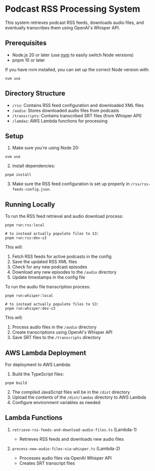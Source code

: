 # Podcast RSS Processing System

This system retrieves podcast RSS feeds, downloads audio files, and eventually transcribes them using OpenAI's Whisper API.

## Prerequisites

- Node.js 20 or later (use [nvm](https://github.com/nvm-sh/nvm) to easily switch Node versions)
- pnpm 10 or later

If you have nvm installed, you can set up the correct Node version with:
```shell
nvm use
```

## Directory Structure

- `/rss`: Contains RSS feed configuration and downloaded XML files
- `/audio`: Stores downloaded audio files from podcasts
- `/transcripts`: Contains transcribed SRT files (from Whisper API)
- `/lamdas`: AWS Lambda functions for processing

## Setup

1. Make sure you're using Node 20:
```
nvm use
```

2. Install dependencies:
```
pnpm install
```

3. Make sure the RSS feed configuration is set up properly in `/rss/rss-feeds-config.json`.

## Running Locally

To run the RSS feed retrieval and audio download process:

```
pnpm run:rss:local

# to instead actually populate files to S3:
pnpm run:rss:dev-s3
```

This will:
1. Fetch RSS feeds for active podcasts in the config
2. Save the updated RSS XML files
3. Check for any new podcast episodes
4. Download any new episodes to the `/audio` directory
5. Update timestamps in the config file

To run the audio file transcription process:

```
pnpm run:whisper:local

# to instead actually populate files to S3:
pnpm run:whisper:dev-s3
```

This will:
1. Process audio files in the `/audio` directory
2. Create transcriptions using OpenAI's Whisper API
3. Save SRT files to the `/transcripts` directory

## AWS Lambda Deployment

For deployment to AWS Lambda:

1. Build the TypeScript files:
```
pnpm build
```

2. The compiled JavaScript files will be in the `/dist` directory
3. Upload the contents of the `/dist/lamdas` directory to AWS Lambda
4. Configure environment variables as needed

## Lambda Functions

1. `retrieve-rss-feeds-and-download-audio-files.ts` (Lambda-1)
   - Retrieves RSS feeds and downloads new audio files

2. `process-new-audio-files-via-whisper.ts` (Lambda-2)
   - Processes audio files via OpenAI Whisper API
   - Creates SRT transcript files 